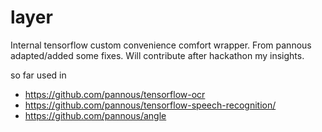 # layer

Internal tensorflow custom convenience comfort wrapper. 
From pannous adapted/added some fixes. Will contribute after hackathon my insights.

so far used in 
* https://github.com/pannous/tensorflow-ocr 
* https://github.com/pannous/tensorflow-speech-recognition/
* https://github.com/pannous/angle
